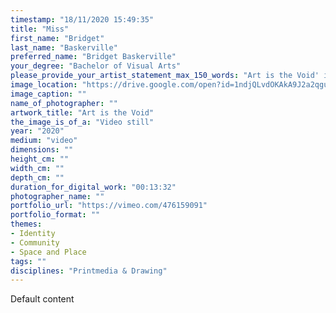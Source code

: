 ```yaml
---
timestamp: "18/11/2020 15:49:35"
title: "Miss"
first_name: "Bridget"
last_name: "Baskerville"
preferred_name: "Bridget Baskerville"
your_degree: "Bachelor of Visual Arts"
please_provide_your_artist_statement_max_150_words: "Art is the Void' is a portrait of my hometown of Kandos; a small, rural, post-industrial town in New South Wales. A focus on the history of empty spaces and forgotten rooms is enlivened with my local knowledge of place and community. Through the act of telling stories and turning pages, this work is an exploration of my relationship to the town, the community, my family and to my grandmother, who passed away last year. Art is the Void has emerged from my time spent in my hometown in 2020, due to the social isolation of Covid-19. Being in Kandos has coincided with the selling of my nan’s house, an experience that has led me to reminisce about all the stories she used to tell."
image_location: "https://drive.google.com/open?id=1ndjQLvdOKAkA9J2a2qguxFELvYDysQ8V"
image_caption: ""
name_of_photographer: ""
artwork_title: "Art is the Void"
the_image_is_of_a: "Video still"
year: "2020"
medium: "video"
dimensions: ""
height_cm: ""
width_cm: ""
depth_cm: ""
duration_for_digital_work: "00:13:32"
photographer_name: ""
portfolio_url: "https://vimeo.com/476159091"
portfolio_format: ""
themes:
- Identity
- Community
- Space and Place
tags: ""
disciplines: "Printmedia & Drawing"
---
```


Default content